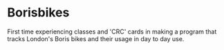 Borisbikes
==========

First time experiencing classes and 'CRC' cards in making a program that tracks London's Boris bikes and their usage in day to day use.

